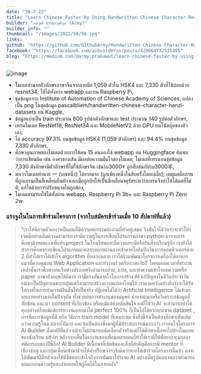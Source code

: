 ```yaml
---
date: "30-7-22"
title: "Learn Chinese Faster by Using Handwritten Chinese Character Recognition (HCCR)"
builder: "ภควุฒิ ธรรมาวุฒิกุล (Army)"
builder_info: ""
thumbnail: "/images/2022/50/50.jpg"
links:
github: "https://github.com/GithubArmy/Handwritten-Chinese-Character-Recognition"
facebook: "https://facebook.com/aibuildersx/posts/429664732535305"
blog: "https://medium.com/@army.prakawut/learn-chinese-faster-by-using-handwritten-chinese-character-recognition-hccr-67b23c63fb9"
---
```


![image](/images/2022/50/50.jpg)

- โมเดลทำนายตัวอักษรภาษาจีนจากลายมือ 1,059 ตัวใน HSK4 และ 7,330 ตัวที่ใช้บ่อยด้วย resnet34; ใช้ได้ทั้งทาง webapp และบน Raspberry Pi,
- ชุดข้อมูลจาก Institute of Automation of Chinese Academy of Sciences; แปลงเป็น png ในชุดข้อมูล pascalbliem/handwritten-chinese-character-hanzi-datasets บน Kaggle,
- ข้อมูลแบ่งเป็น train ประมาณ 600 รูปต่อตัวอักษรและ test ประมาณ 140 รูปต่อตัวอักษร,
- เทรนโมเดล ResNet18, ResNet34 และ MobileNetV2 ด้วย GPU บนโน้ตบุ๊คของตัวเอง,
- ได้ accuracy 97.3% บนชุดข้อมูล HSK4 (1,059 ตัวอักษร) และ 94.4% บนชุดข้อมูล 7,330 ตัวอักษร,
- ศึกษาคุณภาพของโมเดลด้วยการให้คน 15 คนลองใช้ webapp บน Huggingface ค้นพบว่าการเขียนผิด เช่น องศาของเส้น มีผลต่อความมั่นใจของโมเดล; โมเดลที่เทรนบนชุดข้อมูล 7,330 ตัวอักษรมีตัวอักษรที่ไม่ใช่อักษรจีน เช่น\u3000≠ ถูกสับสนกับ\u3000半,
- พบว่าโมเดลทำนาย 一 (เลขหนึ่ง) ได้ยากมาก (ถูกเพียงหนึ่งในสิบครั้งโดยเฉลี่ย); เหตุผลคือภาพที่ถูกเทรนเป็นสี่เหลี่ยมผืนผ้า และเมื่อถูกบีบให้เป็นสี่เหลี่ยมจตุรัสระหว่างเทรนจึงทำให้ได้ผลที่ไม่ดี; แก้ไขด้วยการปรับขนาดให้ถูกต้อง,
- โมเดลสามารถใช้ได้ทั้งผ่าน webapp, Raspberry Pi 3b+ และ Raspberry Pi Zero 2w

### แรงจูงในในการเข้าร่วมโครงการ (จากใบสมัครเข้าร่วมเมื่อ 10 สัปดาห์ที่แล้ว)

> "เราให้นิยามตัวเองว่าเป็นคนที่มีความพยายามต่องานที่ทำอยู่เสมอ จึงมั่นใจได้ว่าเราจะทำโปรเจคนี้อย่างเต็มความสามารถ เรามีความรู้ในการเขียนโปรแกรมภาษา python มาจากการศึกษาด้วยตนเองเพื่อทำ project ในโรงเรียนและมีความกระตือรือร้นที่จะเรียนรู้อีก เรายังได้ทำการศึกษาการเขียนโปรแกรมมาหลากหลายผ่านการเข้าค่ายโอลิมปิกวิชาการคอมพิวเตอร์ค่าย 2 ที่ทำให้เราได้เข้าใจ algorithm ที่หลากหลาย เราได้ร่วมพัฒนาโครงการเครื่องให้อาหารแมวที่ควบคุมบน Web Application และทำงานร่วมกับระบบ IoT โดยตลอดเวลาที่ทำงานเหล่านั้นเราศึกษาบนเว็บต่างประเทศจึงสามารถอ่าน, แปล, และทำความเข้าใจบทความหรือ paper ภาษาอังกฤษได้ดีมาก เรามีแรงบันดาลใจในการสร้าง AI แก้ปัญหาในชีวิตประจำวัน แม้จะเป็นปัญหาเฉพาะกลุ่มแต่ก็สามารถสร้างความแปลกใหม่ได้ เราคาดหวังอย่างยิ่งว่าจะได้รับโอกาสในการทำความฝันนั้นให้เป็นจริง  ปฏิเสธไม่ได้ว่า Artificial Intelligence ได้เข้ามาบทบาทอย่างมากในปัจจุบัน ทั้งช่วยย่นการทำงานของมนุษย์ ช่วยจำแนกหรือวิเคราะห์ข้อมูลที่ซับซ้อน แนะนำ content ที่เกี่ยวข้อง หรือแม้แต่ช่วยตัดสินใจ แต่ก็ใช่ว่า AI จะสามารถทำได้ทุกอย่างหรือแม้แต่การทำงานออกมาได้ perfect 100% ก็เป็นไปได้ยากหากขาด dataset , การจัดการข้อมูลที่ดี หรือ วิธีการ train model ที่เหมาะสม ซึ่งสิ่งนี้จำเป็นต้องศึกษาเพิ่มเติมกว่าความรู้ในม.ปลายไปมาก และจำเป็นต้องพึ่งพาผู้ที่มีประสบการณ์มากกว่า  เราสนใจโครงการ AI Builder ตั้งแต่ปีที่แล้ว แม้จะไม่ผ่านรอบคัดเลือกตัวจริงแต่ก็ได้ศึกษาเนื้อหาไปบ้างในแบบของนักเรียน sit-in หลังจากเห็นโครงงานของเพื่อนหลายคนก็ทำให้เรามีไฟที่อยากจะมาลองสมัครรอบของปีนี้อีก! AI Builder มีเนื้อหาที่เข้มข้นและสิ่งที่สำคัญคือการมี mentor ที่เชี่ยวชาญ และกลุ่มเพื่อนเข้ามาช่วยให้คำปรึกษา เราจึงคิดว่าหากได้เข้าร่วมโครงการนี้แล้ว คงจะได้พัฒนาฝีมือตัวเองให้ดีขึ้นและเข้าใจถึงการพัฒนาโปรเจค AI อย่างเต็มรูปแบบจนอาจสามารถตกตะกอนความรู้และถ่ายทอดให้ผู้อื่นได้ในภายหลัง"